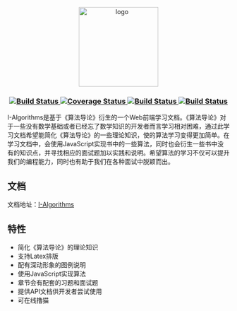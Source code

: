 
<p align="center">
  <a href="https://ziyi2.github.io/algorithms/" target="_blank">
    <img width="180" src="https://raw.githubusercontent.com/ziyi2/algorithms/master/docs/.vuepress/public/logo.png" alt="logo">
  </a>
</p>

<h3 align="center">
  <a href="https://www.travis-ci.org/ziyi2/algorithms" target="_blank">
    <img src="https://api.travis-ci.org/ziyi2/algorithms.svg?branch=master" alt="Build Status">
  </a>
  <a href='https://coveralls.io/github/ziyi2/algorithms' target="_blank"><img src='https://coveralls.io/repos/github/ziyi2/algorithms/badge.svg' alt='Coverage Status' />
  </a>
  <a href="https://www.codacy.com/manual/ziyi2/algorithms?utm_source=github.com&amp;utm_medium=referral&amp;utm_content=ziyi2/algorithms&amp;utm_campaign=Badge_Grade">
    <img src="https://api.codacy.com/project/badge/Grade/6539612d15f1404d855a2f3aad5be2f5" alt="Build Status">
  </a>
  <a href="https://www.npmjs.com/package/i-algorithms">
    <img src="https://img.shields.io/npm/v/i-algorithms" alt="Build Status">
  </a>
</h3>


I-Algorithms是基于《算法导论》衍生的一个Web前端学习文档。《算法导论》对于一些没有数学基础或者已经忘了数学知识的开发者而言学习相对困难，通过此学习文档希望能简化《算法导论》的一些理论知识，使的算法学习变得更加简单。在学习文档中，会使用JavaScript实现书中的一些算法，同时也会衍生一些书中没有的知识点，并寻找相应的面试题加以实践和说明。希望算法的学习不仅可以提升我们的编程能力，同时也有助于我们在各种面试中脱颖而出。

## 文档

文档地址：[I-Algorithms](https://ziyi2.github.io/algorithms/)

## 特性

- 简化《算法导论》的理论知识
- 支持Latex排版
- 配有深动形象的图例说明
- 使用JavaScript实现算法
- 章节会有配套的习题和面试题
- 提供API文档供开发者尝试使用
- 可在线撸猫

